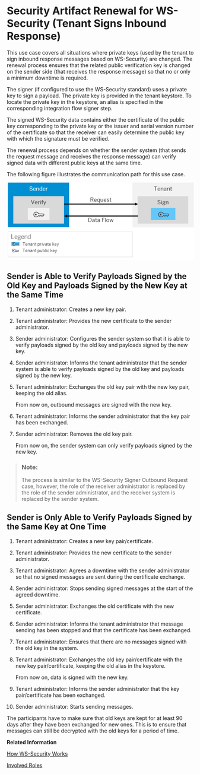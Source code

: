 <!-- loioa6ccceda81e54ef2977079e419df2bc8 -->

# Security Artifact Renewal for WS-Security \(Tenant Signs Inbound Response\)

This use case covers all situations where private keys \(used by the tenant to sign inbound response messages based on WS-Security\) are changed. The renewal process ensures that the related public verification key is changed on the sender side \(that receives the response message\) so that no or only a minimum downtime is required.

The signer \(if configured to use the WS-Security standard\) uses a private key to sign a payload. The private key is provided in the tenant keystore. To locate the private key in the keystore, an alias is specified in the corresponding integration flow signer step.

The signed WS-Security data contains either the certificate of the public key corresponding to the private key or the issuer and serial version number of the certificate so that the receiver can easily determine the public key with which the signature must be verified.

The renewal process depends on whether the sender system \(that sends the request message and receives the response message\) can verify signed data with different public keys at the same time.

The following figure illustrates the communication path for this use case.

![](images/SAP_HCI_Security_Renewal_-_WS_Security_Inbound_Response_Sign_2e4cd81.png)



## Sender is Able to Verify Payloads Signed by the Old Key and Payloads Signed by the New Key at the Same Time

1.  Tenant administrator: Creates a new key pair.
2.  Tenant administrator: Provides the new certificate to the sender administrator.
3.  Sender administrator: Configures the sender system so that it is able to verify payloads signed by the old key and payloads signed by the new key.
4.  Sender administrator: Informs the tenant administrator that the sender system is able to verify payloads signed by the old key and payloads signed by the new key.
5.  Tenant administrator: Exchanges the old key pair with the new key pair, keeping the old alias.

    From now on, outbound messages are signed with the new key.

6.  Tenant administrator: Informs the sender administrator that the key pair has been exchanged.
7.  Sender administrator: Removes the old key pair.

    From now on, the sender system can only verify payloads signed by the new key.


> ### Note:  
> The process is similar to the WS-Security Signer Outbound Request case, however, the role of the receiver administrator is replaced by the role of the sender administrator, and the receiver system is replaced by the sender system.



## Sender is Only Able to Verify Payloads Signed by the Same Key at One Time

1.  Tenant administrator: Creates a new key pair/certificate.
2.  Tenant administrator: Provides the new certificate to the sender administrator.
3.  Tenant administrator: Agrees a downtime with the sender administrator so that no signed messages are sent during the certificate exchange.
4.  Sender administrator: Stops sending signed messages at the start of the agreed downtime.
5.  Sender administrator: Exchanges the old certificate with the new certificate.
6.  Sender administrator: Informs the tenant administrator that message sending has been stopped and that the certificate has been exchanged.
7.  Tenant administrator: Ensures that there are no messages signed with the old key in the system.
8.  Tenant administrator: Exchanges the old key pair/certificate with the new key pair/certificate, keeping the old alias in the keystore.

    From now on, data is signed with the new key.

9.  Tenant administrator: Informs the sender administrator that the key pair/certificate has been exchanged.
10. Sender administrator: Starts sending messages.

The participants have to make sure that old keys are kept for at least 90 days after they have been exchanged for new ones. This is to ensure that messages can still be decrypted with the old keys for a period of time.

**Related Information**  


[How WS-Security Works](how-ws-security-works-2f9a038.md "Messages can be protected according to the WS-Security standard.")

[Involved Roles](involved-roles-3968091.md "The security artifact renewal process requires that different persons perform a sequence of steps in a coordinated way on each side of the communication. The exact sequence depends on the kind of security material which is renewed and on the use case.")

